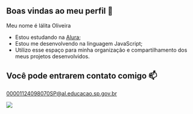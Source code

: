 ## Boas vindas ao meu perfil 💚

Meu nome é Iálita Oliveira

- Estou estudando na [Alura](https://www.alura.com.br);
- Estou me desenvolvendo na linguagem JavaScript;
- Utilizo esse espaço para minha organização e compartilhamento dos meus projetos desenvolvidos.

## Você pode entrarem contato comigo 📫

00001124098070SP@al.educacao.sp.gov.br


![](https://media1.tenor.com/m/PTBNHIGHS-kAAAAd/dog-smile.gif)

